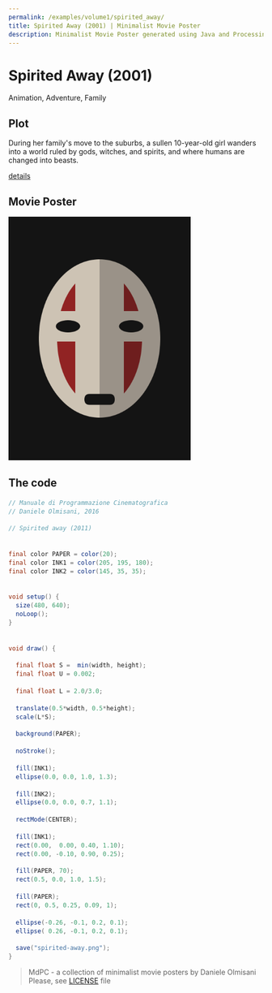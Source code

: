 ```yaml
---
permalink: /examples/volume1/spirited_away/
title: Spirited Away (2001) | Minimalist Movie Poster
description: Minimalist Movie Poster generated using Java and Processing.
---
```


# Spirited Away (2001)

Animation, Adventure, Family

## Plot
During her family's move to the suburbs, a sullen 10-year-old girl wanders into a world ruled by gods, witches, and spirits, and where humans are changed into beasts.

[details](https://www.imdb.com/title/tt0245429/)

## Movie Poster
<img src="spirited-away.png"  width="360px" title="Spirited Away">


## The code
```java
// Manuale di Programmazione Cinematografica
// Daniele Olmisani, 2016

// Spirited away (2011)


final color PAPER = color(20);
final color INK1 = color(205, 195, 180);
final color INK2 = color(145, 35, 35);


void setup() {
  size(480, 640);
  noLoop();
}


void draw() {
  
  final float S =  min(width, height);
  final float U = 0.002;
  
  final float L = 2.0/3.0;
  
  translate(0.5*width, 0.5*height);
  scale(L*S);
  
  background(PAPER);
  
  noStroke();
  
  fill(INK1);
  ellipse(0.0, 0.0, 1.0, 1.3);
  
  fill(INK2);
  ellipse(0.0, 0.0, 0.7, 1.1);
  
  rectMode(CENTER);
  
  fill(INK1);
  rect(0.00,  0.00, 0.40, 1.10);
  rect(0.00, -0.10, 0.90, 0.25);
  
  fill(PAPER, 70);
  rect(0.5, 0.0, 1.0, 1.5);
  
  fill(PAPER);
  rect(0, 0.5, 0.25, 0.09, 1);
  
  ellipse(-0.26, -0.1, 0.2, 0.1);
  ellipse( 0.26, -0.1, 0.2, 0.1);
  
  save("spirited-away.png");
}

```

> MdPC - a collection of minimalist movie posters
> by Daniele Olmisani
> Please, see [LICENSE](../../../LICENSE) file
